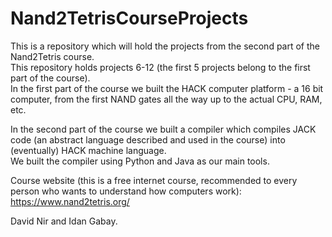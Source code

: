 # Nand2TetrisCourseProjects
This is a repository which will hold the projects from the second part of the Nand2Tetris course.  
This repository holds projects 6-12 (the first 5 projects belong to the first part of the course).  
In the first part of the course we built the HACK computer platform - a 16 bit computer, from the first NAND gates all the
way up to the actual CPU, RAM, etc.  

In the second part of the course we built a compiler which compiles JACK code (an abstract language described and used in
the course) into (eventually) HACK machine language.  
We built the compiler using Python and Java as our main tools.  

Course website (this is a free internet course, recommended to every person who wants to understand how computers work):  
https://www.nand2tetris.org/
  
David Nir and Idan Gabay.
